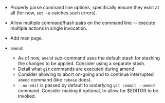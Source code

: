 - Properly parse command line options, specifically ensure
  they exist at all (for now, `set -u` catches such errors).
- Allow multiple command/hash pairs on the command line --
  execute multiple actions in single invocation.
- Add man page.

- `amend`:

  - As of now, `amend` sub-command uses the default stash for stashing
    the changes to be applied. Consider using a separate stash.
  - Detail what `git` commands are executed during amend.
  - Consider allowing to abort on-going and to continue interrupted
    `amend` command (like `rebase` does).
  - `--no-edit` is passed by default to underlying `git commit --amend`
    command. Consider making it optional, to allow for $EDITOR to be
    invoked.
